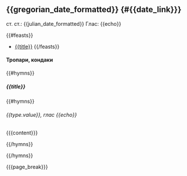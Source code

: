 ## {{gregorian_date_formatted}} {#{{date_link}}}

ст. ст.: {{julian_date_formatted}} Глас: {{echo}}

{{#feasts}}
* [{{title}}](#{{content_link}})
{{/feasts}}

#### Тропари, кондаки
{{#hymns}}

##### {{title}}
{{#hymns}}

###### {{type.value}}, глас {{echo}}

{{{content}}}

{{/hymns}}

{{/hymns}}

{{{page_break}}}
